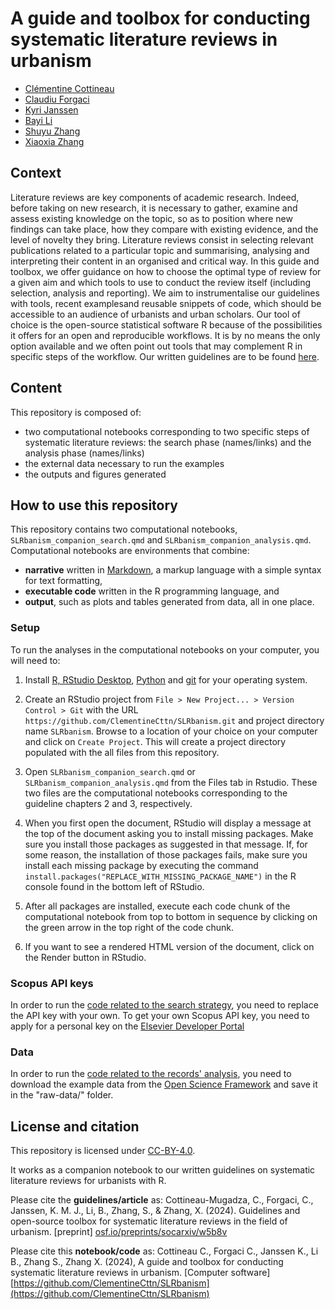 # A guide and toolbox for conducting systematic literature reviews in urbanism

- [Clémentine Cottineau](https://github.com/ClementineCttn)
- [Claudiu Forgaci](https://github.com/cforgaci)
- [Kyri Janssen](https://github.com/KyriJanssen)
- [Bayi Li](https://github.com/BayiLi081)
- [Shuyu Zhang](https://github.com/hadyyu)
- [Xiaoxia Zhang](https://github.com/valaneila)

  
## Context
Literature reviews are key components of academic research. Indeed, before taking on new research, it is necessary to gather, examine and assess existing knowledge on the topic, so as to position where new findings can take place, how they compare with existing evidence, and the level of novelty they bring. Literature reviews consist in selecting relevant publications related to a particular topic and summarising, analysing and interpreting their content in an organised and critical way. 
In this guide and toolbox, we offer guidance on how to choose the optimal type of review for a given aim and which tools to use to conduct the review itself (including selection, analysis and reporting). We aim to instrumentalise our guidelines with tools, recent examplesand reusable snippets of code, which should be accessible to an audience of urbanists and urban scholars. Our tool of choice is the open-source statistical software R because of the possibilities it offers for an open and reproducible workflows. It is by no means the only option available and we often point out tools that may complement R in specific steps of the workflow. 
Our written guidelines are to be found [here]().

## Content
This repository is composed of:
- two computational notebooks corresponding to two specific steps of systematic literature reviews: the search phase (names/links) and the analysis phase (names/links)
- the external data necessary to run the examples
- the outputs and figures generated 

## How to use this repository

This repository contains two computational notebooks, `SLRbanism_companion_search.qmd` and `SLRbanism_companion_analysis.qmd`. Computational notebooks are environments that combine:

- **narrative** written in [Markdown](https://www.markdowntutorial.com/), a markup language with a simple syntax for text formatting,
- **executable code** written in the R programming language, and
- **output**, such as plots and tables generated from data, all in one place. 

### Setup

To run the analyses in the computational notebooks on your computer, you will need to: 

1.  Install [R, RStudio Desktop](https://posit.co/download/rstudio-desktop/), [Python](https://www.python.org/downloads/) and [git](https://git-scm.com/book/en/v2/Getting-Started-Installing-Git) for your operating system.

2.  Create an RStudio project from `File > New Project... > Version Control > Git` with the URL `https://github.com/ClementineCttn/SLRbanism.git` and project directory name `SLRbanism`. Browse to a location of your choice on your computer and click on `Create Project`. This will create a project directory populated with the all files from this repository.

3.  Open `SLRbanism_companion_search.qmd` or `SLRbanism_companion_analysis.qmd` from the Files tab in Rstudio. These two files are the computational notebooks corresponding to the guideline chapters 2 and 3, respectively.

4.  When you first open the document, RStudio will display a message at the top of the document asking you to install missing packages. Make sure you install those packages as suggested in that message. If, for some reason, the installation of those packages fails, make sure you install each missing package by executing the command `install.packages("REPLACE_WITH_MISSING_PACKAGE_NAME")` in the R console found in the bottom left of RStudio.

5.  After all packages are installed, execute each code chunk of the computational notebook from top to bottom in sequence by clicking on the green arrow in the top right of the code chunk.

6.  If you want to see a rendered HTML version of the document, click on the Render button in RStudio.

### Scopus API keys

In order to run the [code related to the search strategy](https://clementinecttn.github.io/SLRbanism/SLRbanism_companion_search.html), you need to replace the API key with your own. To get your own Scopus API key, you need to apply for a personal key on the [Elsevier Developer Portal](https://dev.elsevier.com/) 


### Data

In order to run the [code related to the records' analysis](https://clementinecttn.github.io/SLRbanism/SLRbanism_companion_analysis.html), you need to download the example data from the [Open Science Framework](https://osf.io/ds83p) and save it in the "raw-data/" folder.


## License and citation
This repository is licensed under [CC-BY-4.0](https://creativecommons.org/licenses/by/4.0/).

It works as a companion notebook to our written guidelines on systematic literature reviews for urbanists with R.

Please cite the **guidelines/article** as:
Cottineau-Mugadza, C., Forgaci, C., Janssen, K. M. J., Li, B., Zhang, S., & Zhang, X. (2024). Guidelines and open-source toolbox for systematic literature reviews in the field of urbanism. [preprint] [osf.io/preprints/socarxiv/w5b8v](https://osf.io/preprints/socarxiv/w5b8v)

Please cite this **notebook/code** as:
Cottineau C., Forgaci C., Janssen K., Li B., Zhang S., Zhang X. (2024), A guide and toolbox for conducting systematic literature reviews in urbanism. [Computer software] [https://github.com/ClementineCttn/SLRbanism](https://github.com/ClementineCttn/SLRbanism)

